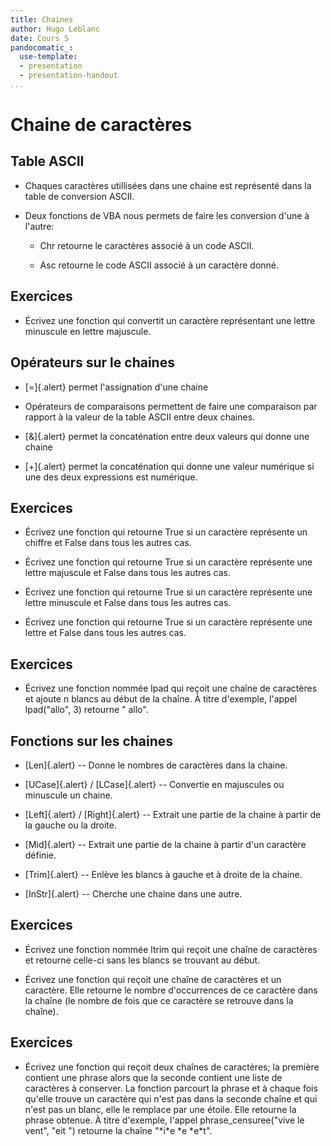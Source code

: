 ```yaml
---
title: Chaines
author: Hugo Leblanc
date: Cours 5
pandocomatic_:
  use-template: 
  - presentation
  - presentation-handout
...
```


Chaine de caractères
====================

Table ASCII
-----------

-   Chaques caractères utillisées dans une chaine est représenté dans la
    table de conversion ASCII.

-   Deux fonctions de VBA nous permets de faire les conversion d'une à
    l'autre:

    -   Chr retourne le caractères associé à un code ASCII.

    -   Asc retourne le code ASCII associé à un caractère donné.

Exercices
----------

-   Écrivez une fonction qui convertit un caractère représentant une
    lettre minuscule en lettre majuscule.

Opérateurs sur le chaines
-------------------------


-   [=]{.alert} permet l'assignation d'une chaine

-   Opérateurs de comparaisons permettent de faire une comparaison par
    rapport à la valeur de la table ASCII entre deux chaines.

-   [&]{.alert} permet la concaténation entre deux valeurs qui donne une
    chaine

-   [+]{.alert} permet la concaténation qui donne une valeur numérique
    si une des deux expressions est numérique.

Exercices
----------

-   Écrivez une fonction qui retourne True si un caractère représente un
    chiffre et False dans tous les autres cas.

-   Écrivez une fonction qui retourne True si un caractère représente
    une lettre majuscule et False dans tous les autres cas.

-   Écrivez une fonction qui retourne True si un caractère représente
    une lettre minuscule et False dans tous les autres cas.

-   Écrivez une fonction qui retourne True si un caractère représente
    une lettre et False dans tous les autres cas.

Exercices
---------

-   Écrivez une fonction nommée lpad qui reçoit une chaîne de caractères
    et ajoute n blancs au début de la chaîne. À titre d'exemple, l'appel
    lpad(\"allo\", 3) retourne \" allo\".

Fonctions sur les chaines
-------------------------

-   [Len]{.alert} -- Donne le nombres de caractères dans la chaine.

-   [UCase]{.alert} / [LCase]{.alert} -- Convertie en majuscules ou
    minuscule un chaine.

-   [Left]{.alert} / [Right]{.alert} -- Extrait une partie de la chaine
    à partir de la gauche ou la droite.

-   [Mid]{.alert} -- Extrait une partie de la chaine à partir d'un
    caractère définie.

-   [Trim]{.alert} -- Enlève les blancs à gauche et à droite de la
    chaine.

-   [InStr]{.alert} -- Cherche une chaine dans une autre.

Exercices
---------

-   Écrivez une fonction nommée ltrim qui reçoit une chaîne de
    caractères et retourne celle-ci sans les blancs se trouvant au
    début.

-   Écrivez une fonction qui reçoit une chaîne de caractères et un
    caractère. Elle retourne le nombre d'occurrences de ce caractère
    dans la chaîne (le nombre de fois que ce caractère se retrouve dans
    la chaîne).

Exercices
---------

-   Écrivez une fonction qui reçoit deux chaînes de caractères; la
    première contient une phrase alors que la seconde contient une liste
    de caractères à conserver. La fonction parcourt la phrase et à
    chaque fois qu'elle trouve un caractère qui n'est pas dans la
    seconde chaîne et qui n'est pas un blanc, elle le remplace par une
    étoile. Elle retourne la phrase obtenue. À titre d'exemple, l'appel
    phrase\_censuree(\"vive le vent\", \"eit \") retourne la chaîne
    \"\*i\*e \*e \*e\*t\".
